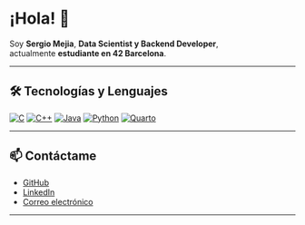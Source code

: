 # ¡Hola! 👋

Soy **Sergio Mejia**, **Data Scientist y Backend Developer**,  
actualmente **estudiante en 42 Barcelona**.

---

## 🛠️ Tecnologías y Lenguajes

[![C](https://img.shields.io/badge/-C-00599C?style=flat&logo=c&logoColor=white)](#)
[![C++](https://img.shields.io/badge/-C++-00599C?style=flat&logo=c%2B%2B&logoColor=white)](#)
[![Java](https://img.shields.io/badge/-Java-F89820?style=flat&logo=java&logoColor=white)](#)
[![Python](https://img.shields.io/badge/-Python-3776AB?style=flat&logo=python&logoColor=white)](#)
[![Quarto](https://img.shields.io/badge/-Quarto-000000?style=flat&logo=quarto&logoColor=white)](#)

---

## 📫 Contáctame

- [GitHub](https://github.com/sergijmejia)  
- [LinkedIn](https://www.linkedin.com/in/sergio-mejia-assmus/) 
- [Correo electrónico](mailto:sergimejia@gmail.com)

---

